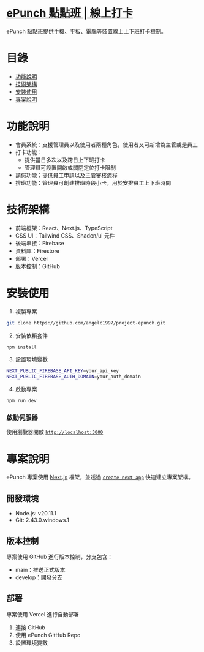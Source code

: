 # [ePunch 點點班 | 線上打卡](https://project-epunch-fodrlfxf6-angelc1997s-projects.vercel.app/)

ePunch 點點班提供手機、平板、電腦等裝置線上上下班打卡機制。

# 目錄

- [功能說明](#功能說明)
- [技術架構](#技術架構)
- [安裝使用](#安裝使用)
- [專案說明](#專案說明)

# 功能說明

- 會員系統：支援管理員以及使用者兩種角色，使用者又可新增為主管或是員工
- 打卡功能：
  - 提供當日多次以及跨日上下班打卡
  - 管理員可設置開啟或關閉定位打卡限制
- 請假功能：提供員工申請以及主管審核流程
- 排班功能：管理員可創建排班時段小卡，用於安排員工上下班時間

# 技術架構

- 前端框架：React、Next.js、TypeScript
- CSS UI：Tailwind CSS、Shadcn/ui 元件
- 後端串接：Firebase
- 資料庫：Firestore
- 部署：Vercel
- 版本控制：GitHub

# 安裝使用

1. 複製專案

```bash
git clone https://github.com/angelc1997/project-epunch.git

```

2. 安裝依賴套件

```bash
npm install
```

3. 設置環境變數

```bash
NEXT_PUBLIC_FIREBASE_API_KEY=your_api_key
NEXT_PUBLIC_FIREBASE_AUTH_DOMAIN=your_auth_domain
```

4. 啟動專案

```bash
npm run dev
```

### 啟動伺服器

使用瀏覽器開啟 [`http://localhost:3000`](http://localhost:3000)

# 專案說明

ePunch 專案使用 [Next.js](https://nextjs.org/) 框架，並透過 [`create-next-app`](https://github.com/vercel/next.js/tree/canary/packages/create-next-app) 快速建立專案架構。

## 開發環境

- Node.js: v20.11.1
- Git: 2.43.0.windows.1

## 版本控制

專案使用 GitHub 進行版本控制，分支包含：

- main：推送正式版本
- develop：開發分支

## 部署

專案使用 Vercel 進行自動部署

1. 連接 GitHub
2. 使用 ePunch GitHub Repo
3. 設置環境變數
